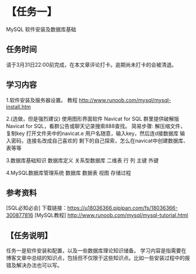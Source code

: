 # 【任务一】
MySQL 软件安装及数据库基础

## 任务时间
请于3月31日22:00前完成，在本文章评论打卡。逾期尚未打卡的会被清退。

## 学习内容
1.软件安装及服务器设置。
   教程 http://www.runoob.com/mysql/mysql-install.htm

2.(选做，但是强烈建议) 使用图形界面软件 Navicat for SQL
   群里提供破解版Navicat for SQL，看群公告或聊天记录搜索888查找。
   简易步骤:
      解压缩文件，复制key
      打开文件夹中的navicat.e
      用户名随意，输入key，然后连d接数据库
      输入密码，连接名改成自己喜欢的
      剩下的自己探索，怎么在navicat中创建数据库、表等等

3.数据库基础知识
   数据库定义
   关系型数据库
   二维表
   行
   列
   主键
   外键

4.MySQL数据库管理系统
   数据库
   数据表
   视图
   存储过程

## 参考资料
[SQL必知必会] 下载链接：https://u18036366.pipipan.com/fs/18036366-300877816
[MySQL教程] http://www.runoob.com/mysql/mysql-tutorial.html

## 【任务说明】
任务一是软件安装和配置，以及一些数据库理论知识储备。
学习内容是指需要在博客文章中总结的知识点，包括但不仅限于这些知识点。比如一些安装过程中的报错及解决办法也可以写。
